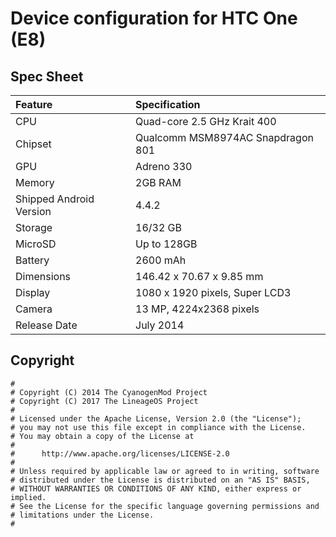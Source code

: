 # Device configuration for HTC One (E8)

## Spec Sheet

| Feature                 | Specification                     |
| :---------------------- | :-------------------------------- |
| CPU                     | Quad-core 2.5 GHz Krait 400       |
| Chipset                 | Qualcomm MSM8974AC Snapdragon 801 |
| GPU                     | Adreno 330                        |
| Memory                  | 2GB RAM                           |
| Shipped Android Version | 4.4.2                             |
| Storage                 | 16/32 GB                          |
| MicroSD                 | Up to 128GB                       |
| Battery                 | 2600 mAh                          |
| Dimensions              | 146.42 x 70.67 x 9.85 mm          |
| Display                 | 1080 x 1920 pixels, Super LCD3    |
| Camera                  | 13 MP, 4224х2368 pixels           |
| Release Date            | July 2014                         |

## Copyright

```
#
# Copyright (C) 2014 The CyanogenMod Project
# Copyright (C) 2017 The LineageOS Project
#
# Licensed under the Apache License, Version 2.0 (the "License");
# you may not use this file except in compliance with the License.
# You may obtain a copy of the License at
#
#      http://www.apache.org/licenses/LICENSE-2.0
#
# Unless required by applicable law or agreed to in writing, software
# distributed under the License is distributed on an "AS IS" BASIS,
# WITHOUT WARRANTIES OR CONDITIONS OF ANY KIND, either express or implied.
# See the License for the specific language governing permissions and
# limitations under the License.
#
```
